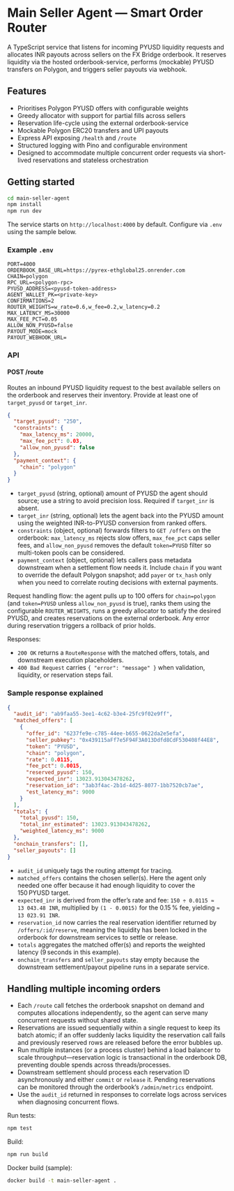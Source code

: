 # Main Seller Agent — Smart Order Router

A TypeScript service that listens for incoming PYUSD liquidity requests and allocates INR payouts across sellers on the FX Bridge orderbook. It reserves liquidity via the hosted orderbook-service, performs (mockable) PYUSD transfers on Polygon, and triggers seller payouts via webhook.

## Features
- Prioritises Polygon PYUSD offers with configurable weights
- Greedy allocator with support for partial fills across sellers
- Reservation life-cycle using the external orderbook-service
- Mockable Polygon ERC20 transfers and UPI payouts
- Express API exposing `/health` and `/route`
- Structured logging with Pino and configurable environment
- Designed to accommodate multiple concurrent order requests via short-lived reservations and stateless orchestration

## Getting started
```bash
cd main-seller-agent
npm install
npm run dev
```

The service starts on `http://localhost:4000` by default. Configure via `.env` using the sample below.

### Example `.env`
```
PORT=4000
ORDERBOOK_BASE_URL=https://pyrex-ethglobal25.onrender.com
CHAIN=polygon
RPC_URL=<polygon-rpc>
PYUSD_ADDRESS=<pyusd-token-address>
AGENT_WALLET_PK=<private-key>
CONFIRMATIONS=2
ROUTER_WEIGHTS=w_rate=0.6,w_fee=0.2,w_latency=0.2
MAX_LATENCY_MS=30000
MAX_FEE_PCT=0.05
ALLOW_NON_PYUSD=false
PAYOUT_MODE=mock
PAYOUT_WEBHOOK_URL=
```

### API

#### POST /route

Routes an inbound PYUSD liquidity request to the best available sellers on the orderbook and reserves their inventory. Provide at least one of `target_pyusd` or `target_inr`.

```json
{
  "target_pyusd": "250",
  "constraints": {
    "max_latency_ms": 20000,
    "max_fee_pct": 0.03,
    "allow_non_pyusd": false
  },
  "payment_context": {
    "chain": "polygon"
  }
}
```

- `target_pyusd` (string, optional) amount of PYUSD the agent should source; use a string to avoid precision loss. Required if `target_inr` is absent.
- `target_inr` (string, optional) lets the agent back into the PYUSD amount using the weighted INR-to-PYUSD conversion from ranked offers.
- `constraints` (object, optional) forwards filters to `GET /offers` on the orderbook: `max_latency_ms` rejects slow offers, `max_fee_pct` caps seller fees, and `allow_non_pyusd` removes the default `token=PYUSD` filter so multi-token pools can be considered.
- `payment_context` (object, optional) lets callers pass metadata downstream when a settlement flow needs it. Include `chain` if you want to override the default Polygon snapshot; add `payer` or `tx_hash` only when you need to correlate routing decisions with external payments.

Request handling flow: the agent pulls up to 100 offers for `chain=polygon` (and `token=PYUSD` unless `allow_non_pyusd` is true), ranks them using the configurable `ROUTER_WEIGHTS`, runs a greedy allocator to satisfy the desired PYUSD, and creates reservations on the external orderbook. Any error during reservation triggers a rollback of prior holds.

Responses:
- `200 OK` returns a `RouteResponse` with the matched offers, totals, and downstream execution placeholders.
- `400 Bad Request` carries `{ "error": "message" }` when validation, liquidity, or reservation steps fail.

### Sample response explained

```json
{
  "audit_id": "ab9faa55-3ee1-4c62-b3e4-25fc9f02e9ff",
  "matched_offers": [
    {
      "offer_id": "6237fe9e-c785-44ee-b655-0622da2e5efa",
      "seller_pubkey": "0x439115aFf7e5F94F3A013Ddfd8CdF530408f44E8",
      "token": "PYUSD",
      "chain": "polygon",
      "rate": 0.0115,
      "fee_pct": 0.0015,
      "reserved_pyusd": 150,
      "expected_inr": 13023.913043478262,
      "reservation_id": "3ab3f4ac-2b1d-4d25-8077-1bb7520cb7ae",
      "est_latency_ms": 9000
    }
  ],
  "totals": {
    "total_pyusd": 150,
    "total_inr_estimated": 13023.913043478262,
    "weighted_latency_ms": 9000
  },
  "onchain_transfers": [],
  "seller_payouts": []
}
```

- `audit_id` uniquely tags the routing attempt for tracing.
- `matched_offers` contains the chosen seller(s). Here the agent only needed one offer because it had enough liquidity to cover the 150 PYUSD target.
- `expected_inr` is derived from the offer’s rate and fee: `150 ÷ 0.0115 ≈ 13 043.48 INR`, multiplied by `(1 - 0.0015)` for the 0.15 % fee, yielding `≈ 13 023.91 INR`.
- `reservation_id` now carries the real reservation identifier returned by `/offers/:id/reserve`, meaning the liquidity has been locked in the orderbook for downstream services to settle or release.
- `totals` aggregates the matched offer(s) and reports the weighted latency (9 seconds in this example).
- `onchain_transfers` and `seller_payouts` stay empty because the downstream settlement/payout pipeline runs in a separate service.

## Handling multiple incoming orders

- Each `/route` call fetches the orderbook snapshot on demand and computes allocations independently, so the agent can serve many concurrent requests without shared state.
- Reservations are issued sequentially within a single request to keep its batch atomic; if an offer suddenly lacks liquidity the reservation call fails and previously reserved rows are released before the error bubbles up.
- Run multiple instances (or a process cluster) behind a load balancer to scale throughput—reservation logic is transactional in the orderbook DB, preventing double spends across threads/processes.
- Downstream settlement should process each reservation ID asynchronously and either `commit` or `release` it. Pending reservations can be monitored through the orderbook’s `/admin/metrics` endpoint.
- Use the `audit_id` returned in responses to correlate logs across services when diagnosing concurrent flows.

Run tests:
```bash
npm test
```

Build:
```bash
npm run build
```

Docker build (sample):
```bash
docker build -t main-seller-agent .
```
